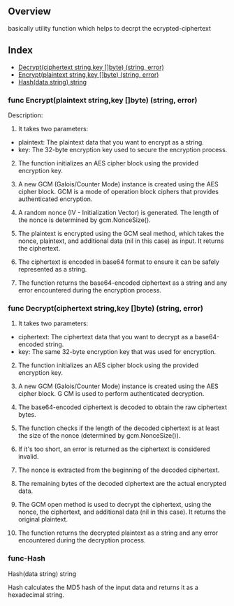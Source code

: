 ## Overview
basically utility function which helps to decrpt the ecrypted-ciphertext


## Index
- [Decrypt(ciphertext string,key []byte) (string, error)](#func-Decrypt)
- [Encrypt(plaintext string,key []byte) (string, error)](#func-Encrypt)
- [Hash(data string) string](#func-Hash)


### func Encrypt(plaintext string,key []byte) (string, error)
Description:

1. It takes two parameters:

- plaintext: The plaintext data that you want to encrypt as a string.
- key: The 32-byte encryption key used to secure the encryption process.

2. The function initializes an AES cipher block using the provided encryption key.

3. A new GCM (Galois/Counter Mode) instance is created using the AES cipher block. 
   GCM is a mode of operation block ciphers that provides authenticated encryption.

4. A random nonce (IV - Initialization Vector) is generated. 
   The length of the nonce is determined by gcm.NonceSize().

5. The plaintext is encrypted using the GCM seal method, which takes the nonce, 
   plaintext, and additional data (nil in this case) as input. 
   It returns the ciphertext.

6. The ciphertext is encoded in base64 format to ensure it can be safely represented as a string.

7. The function returns the base64-encoded ciphertext as a string and any error encountered 
   during the encryption  process.

### func Decrypt(ciphertext string,key []byte) (string, error)

1. It takes two parameters:

- ciphertext: The ciphertext data that you want to decrypt as a base64-encoded string.
- key: The same 32-byte encryption key that was used for encryption.

2. The function initializes an AES cipher block using the provided encryption key.

3. A new GCM (Galois/Counter Mode) instance is created using the AES cipher block. G
   CM is used to perform authenticated decryption.

4. The base64-encoded ciphertext is decoded to obtain the raw ciphertext bytes.

5. The function checks if the length of the decoded ciphertext is at least the size of the nonce 
   (determined by gcm.NonceSize()). 
6. If it's too short, an error is returned as the ciphertext is considered invalid.

7. The nonce is extracted from the beginning of the decoded ciphertext.

8. The remaining bytes of the decoded ciphertext are the actual encrypted data.

9. The GCM open method is used to decrypt the ciphertext, using the nonce, the ciphertext, and 
   additional data (nil in this case). It returns the original plaintext.

10. The function returns the decrypted plaintext as a string and any error encountered during the decryption process.


### func-Hash

   Hash(data string) string
   
Hash calculates the MD5 hash of the input data and returns it as a hexadecimal string.



